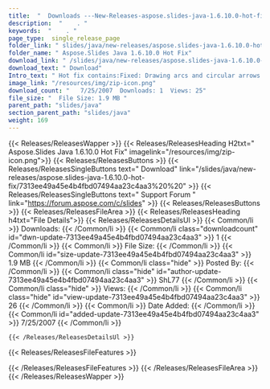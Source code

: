 ```yaml
---
title:  "  Downloads ---New-Releases-aspose.slides-java-1.6.10.0-hot-fix . " 
description:  "    . " 
keywords:  "    . " 
page_type:  single_release_page
folder_link: " slides/java/new-releases/aspose.slides-java-1.6.10.0-hot-fix/"
folder_name: " Aspose.Slides Java 1.6.10.0 Hot Fix"
download_link: " /slides/java/new-releases/aspose.slides-java-1.6.10.0-hot-fix/7313ee49a45e4b4fbd07494aa23c4aa3"
download_text: " Download"
Intro_text: " Hot fix contains:Fixed: Drawing arcs and circular arrows on a thumbnail.Fixed: R..."
image_link: "/resources/img/zip-icon.png"
download_count: "   7/25/2007  Downloads: 1  Views: 25"
file_size: "  File Size: 1.9 MB "
parent_path: "slides/java"
section_parent_path: "slides/java"
weight: 169 
---
```


{{< Releases/ReleasesWapper >}}
  {{< Releases/ReleasesHeading H2txt=" Aspose.Slides Java 1.6.10.0 Hot Fix" imagelink="/resources/img/zip-icon.png">}}
  {{< Releases/ReleasesButtons >}}
    {{< Releases/ReleasesSingleButtons text=" Download" link="/slides/java/new-releases/aspose.slides-java-1.6.10.0-hot-fix/7313ee49a45e4b4fbd07494aa23c4aa3%20%20" >}}
    {{< Releases/ReleasesSingleButtons text=" Support Forum " link="https://forum.aspose.com/c/slides" >}}
  {{< Releases/ReleasesButtons >}}
  {{< Releases/ReleasesFileArea >}}
    {{< Releases/ReleasesHeading h4txt="File Details">}}
    {{< Releases/ReleasesDetailsUl >}}
            {{< Common/li  >}} Downloads: {{< /Common/li >}} 
      {{< Common/li class="downloadcount" id="dwn-update-7313ee49a45e4b4fbd07494aa23c4aa3" >}} 1 {{< /Common/li >}} 
      {{< Common/li  >}} File Size: {{< /Common/li >}} 
      {{< Common/li id="size-update-7313ee49a45e4b4fbd07494aa23c4aa3" >}} 1.9 MB {{< /Common/li >}} 
      {{< Common/li  class="hide" >}} Posted By: {{< /Common/li >}} 
      {{< Common/li class="hide" id="author-update-7313ee49a45e4b4fbd07494aa23c4aa3" >}} ShL77 {{< /Common/li >}} 
      {{< Common/li class="hide"  >}} Views: {{< /Common/li >}} 
      {{< Common/li class="hide" id="view-update-7313ee49a45e4b4fbd07494aa23c4aa3" >}} 26 {{< /Common/li >}} 
      {{< Common/li  >}} Date Added: {{< /Common/li >}} 
      {{< Common/li id="added-update-7313ee49a45e4b4fbd07494aa23c4aa3" >}} 7/25/2007 {{< /Common/li >}} 

    {{< /Releases/ReleasesDetailsUl >}}

  {{< Releases/ReleasesFileFeatures >}}
      
  {{< /Releases/ReleasesFileFeatures >}}
 {{< /Releases/ReleasesFileArea >}}
{{< /Releases/ReleasesWapper >}}


